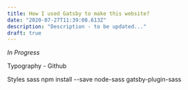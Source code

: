 ```yaml
---
title: How I used Gatsby to make this website?
date: "2020-07-27T11:39:08.613Z"
description: "Description - to be updated..."
draft: true
---
```


_In Progress_

Typography - Github

Styles
sass
npm install --save node-sass gatsby-plugin-sass
